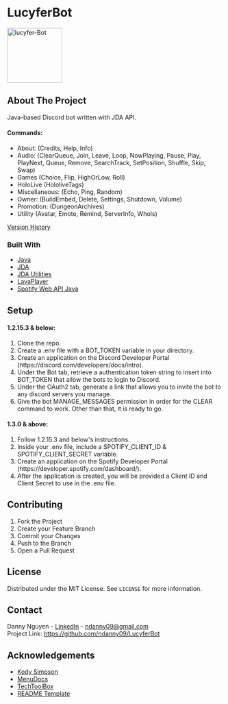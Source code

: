 # LucyferBot

<img src="https://i.ibb.co/QNmmDqW/lucyfer-Bot.png" alt="lucyfer-Bot" width="128" height="128">

## About The Project

Java-based Discord bot written with JDA API.

#### Commands:

- About: (Credits, Help, Info)
- Audio: (ClearQueue, Join, Leave, Loop, NowPlaying, Pause, Play, PlayNext, Queue, Remove, SearchTrack, SetPosition,
  Shuffle, Skip, Swap)
- Games (Choice, Flip, HighOrLow, Roll)
- HoloLive (HololiveTags)
- Miscellaneous: (Echo, Ping, Random)
- Owner: (BuildEmbed, Delete, Settings, Shutdown, Volume)
- Promotion: (DungeonArchives)
- Utility (Avatar, Emote, Remind, ServerInfo, WhoIs)

[Version History](https://ndanny09.github.io/lucyferbot.html)

### Built With

* [Java](https://www.java.com/en/)
* [JDA](https://github.com/DV8FromTheWorld/JDA)
* [JDA Utilities](https://github.com/JDA-Applications/JDA-Utilities)
* [LavaPlayer](https://github.com/sedmelluq/lavaplayer)
* [Spotify Web API Java](https://github.com/spotify-web-api-java/spotify-web-api-java)

## Setup

#### 1.2.15.3 & below:

<ol>
  <li> Clone the repo. </li>
  <li> Create a .env file with a BOT_TOKEN variable in your directory. </li>
  <li> Create an application on the Discord Developer Portal (https://discord.com/developers/docs/intro). </li>
  <li> Under the Bot tab, retrieve a authentication token string to insert into BOT_TOKEN that allow the bots to login to Discord. </li>
  <li> Under the OAuth2 tab, generate a link that allows you to invite the bot to any discord servers you manage. </li>
  <li> Give the bot MANAGE_MESSAGES permission in order for the CLEAR command to work. Other than that, it is ready to go. </li>
</ol>

#### 1.3.0 & above:

<ol>
  <li> Follow 1.2.15.3 and below's instructions.</li>
  <li> Inside your .env file, include a SPOTIFY_CLIENT_ID & SPOTIFY_CLIENT_SECRET variable.</li>
  <li> Create an application on the Spotify Developer Portal (https://developer.spotify.com/dashboard/). </li>
  <li> After the application is created, you will be provided a Client ID and Client Secret to use in the .env file. </li>
</ol>

## Contributing

<ol>
  <li> Fork the Project </li>
  <li> Create your Feature Branch  </li>
  <li> Commit your Changes  </li>
  <li> Push to the Branch  </li>
  <li> Open a Pull Request </li>
</ol>

## License

Distributed under the MIT License. See `LICENSE` for more information.

## Contact

Danny Nguyen - [LinkedIn](https://www.linkedin.com/in/ndanny09/) - ndanny09@gmail.com <br>
Project Link: https://github.com/ndanny09/LucyferBot

## Acknowledgements

* [Kody Simpson](https://www.youtube.com/c/KodySimpson)
* [MenuDocs](https://www.youtube.com/c/MenuDocs)
* [TechToolBox](https://www.youtube.com/c/TechToolboxOfficial)
* [README Template](https://github.com/othneildrew/Best-README-Template#prerequisites)
